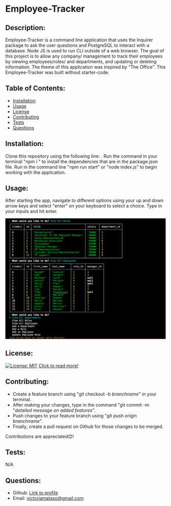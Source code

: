 # Employee-Tracker
   ## Description:
   Employee-Tracker is a command line application that uses the Inquirer package to ask the user questions and  PostgreSQL to  interact with a database. Node JS is used to run CLI outside of a web browser. The goal of this project is to allow any company/ management to track their employees by viewing employees/roles/ and departments, and updating or deleting information. The theme of this application was inspired by "The Office". This Employee-Tracker was built without starter-code.
   ## Table of Contents:
   * [Installation](#installation)
   * [Usage](#usage)
   * [License](#license)
   * [Contributing](#contributing)
   * [Tests](#tests)
   * [Questions](#questions)
   ## Installation:
   Clone this repository using the following line: . Run the command in your terminal "npm i " to install the dependencies that are in the package.json file. Run in the command line "npm run start" or "node index.js" to begin working with the application.
   ## Usage:
   After starting the app, navigate to different options using your up and down arrow keys and select "enter" on your keyboard to select a choice. Type in your inputs and hit enter.
   
   ![](./assets/screenshot.png)

   ## License: 
   [![License: MIT](https://img.shields.io/badge/License-MIT-purple.svg)](https://opensource.org/licenses/MIT)
   [Click to read more!](https://opensource.org/licenses/MIT)
   ## Contributing: 
   * Create a feature branch using "git checkout -b *branchname*" in your terminal. 
   * After making your changes, type in the command "git commit -m "*detailed message on added features*".
   * Push changes to your feature branch using "git push origin *branchname*". 
   * Finally, create a pull request on Github for those changes to be merged. 

Contributions are appreciated😊!
   ## Tests:
   N/A
   ## Questions:
   * Github: [Link to profile](https://github.com/victoriamata)
   * Email: victoriamataxo@gmail.com